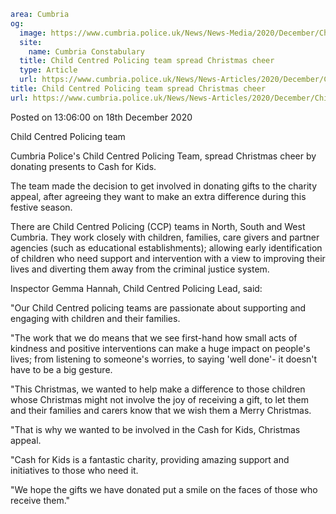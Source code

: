 ```yaml
area: Cumbria
og:
  image: https://www.cumbria.police.uk/News/News-Media/2020/December/Child-Centred-Policing-Teamjpg.jpg
  site:
    name: Cumbria Constabulary
  title: Child Centred Policing team spread Christmas cheer
  type: Article
  url: https://www.cumbria.police.uk/News/News-Articles/2020/December/Child-Centred-Policing-team-spread-Christmas-cheer.aspx
title: Child Centred Policing team spread Christmas cheer
url: https://www.cumbria.police.uk/News/News-Articles/2020/December/Child-Centred-Policing-team-spread-Christmas-cheer.aspx
```

Posted on 13:06:00 on 18th December 2020

Child Centred Policing team

Cumbria Police's Child Centred Policing Team, spread Christmas cheer by donating presents to Cash for Kids.

The team made the decision to get involved in donating gifts to the charity appeal, after agreeing they want to make an extra difference during this festive season.

There are Child Centred Policing (CCP) teams in North, South and West Cumbria. They work closely with children, families, care givers and partner agencies (such as educational establishments); allowing early identification of children who need support and intervention with a view to improving their lives and diverting them away from the criminal justice system.

Inspector Gemma Hannah, Child Centred Policing Lead, said:

"Our Child Centred policing teams are passionate about supporting and engaging with children and their families.

"The work that we do means that we see first-hand how small acts of kindness and positive interventions can make a huge impact on people's lives; from listening to someone's worries, to saying 'well done'\- it doesn't have to be a big gesture.

"This Christmas, we wanted to help make a difference to those children whose Christmas might not involve the joy of receiving a gift, to let them and their families and carers know that we wish them a Merry Christmas.

"That is why we wanted to be involved in the Cash for Kids, Christmas appeal.

"Cash for Kids is a fantastic charity, providing amazing support and initiatives to those who need it.

"We hope the gifts we have donated put a smile on the faces of those who receive them."
